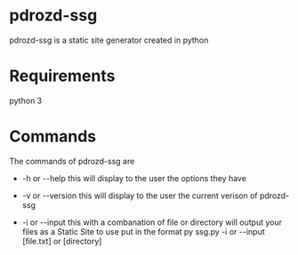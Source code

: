 # pdrozd-ssg

pdrozd-ssg is a static site generator created in python

# Requirements

python 3

# Commands

The commands of pdrozd-ssg are
* -h or --help this will display to the user the options they have

* -v or --version this will display to the user the current verison of pdrozd-ssg

* -i or --input this with a combanation of file or directory will output your files as a Static Site
  to use put in the format py ssg.py -i or --input [file.txt] or [directory\] 
